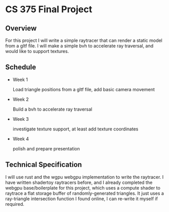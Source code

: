 # CS 375 Final Project

## Overview

For this project I will write a simple raytracer that can render a static model from a gltf file. I will make a simple bvh to accelerate ray traversal, and would like to support textures.

## Schedule

- Week 1
  
  Load triangle positions from a gltf file, add basic camera movement

- Week 2

  Build a bvh to accelerate ray traversal

- Week 3

  investigate texture support, at least add texture coordinates

- Week 4

  polish and prepare presentation

## Technical Specification

I will use rust and the wgpu webgpu implementation to write the raytracer. I have written shadertoy raytracers before, and I already completed the webgpu base/boilerplate for this project, which uses a compute shader to raytrace a flat storage buffer of randomly-generated triangles. It just uses a ray-triangle intersection function I found online, I can re-write it myself if required.

